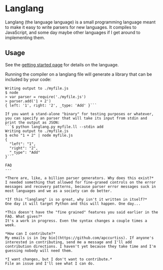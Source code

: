 Langlang
========

Langlang (the language language) is a small programming language meant to make it easy to write parsers for new languages. It compiles to JavaScript, and some day maybe other languages if I get around to implementing them.

Usage
-----

See the [getting started page](./getting_started.md) for details on the language. 

Running the compiler on a langlang file will generate a library that can be included by your code:
```$ python langlang.py myfile.ll
Writing output to ./myfile.js
$ node
> var parser = require('./myfile.js')
> parser.add('1 + 2')
{ left: '1', right: '2', _type: 'Add' }```

If you want a stand-alone "binary" for testing purposes or whatever, you can specify an parser that will take its input from stdin and print the output as JSON:
```$ python langlang.py myfile.ll --stdin add
Writing output to ./myfile.js
$ echo "1 + 2" | node myfile.js
{
  "left": "1",
  "right": "2",
  "_type": "Add"
}```

FAQ
---

*There are, like, a billion parser generators. Why does this exist?*
I needed something that allowed for fine-graned controls on the error messages and recovery patterns, because parser error messages suck in most languages and we as a society can do better.

*If this "langlang" is so great, why isn't it written in itself?*
One day it will target Python and this will happen. One day...

*This doesn't have the "fine grained" features you said earlier in the FAQ. What gives?*
It's a work in progress. Even the syntax changes a couple times a week.

*How can I contribute?*
My emails is in [my bio](https://github.com/apccurtiss). If anyone's interested in contributing, send me a message and I'll add contribution directions. I haven't yet because they take time and I'm guessing nobody will need them.

*I want changes, but I don't want to contribute.*
File an issue and I'll see what I can do.